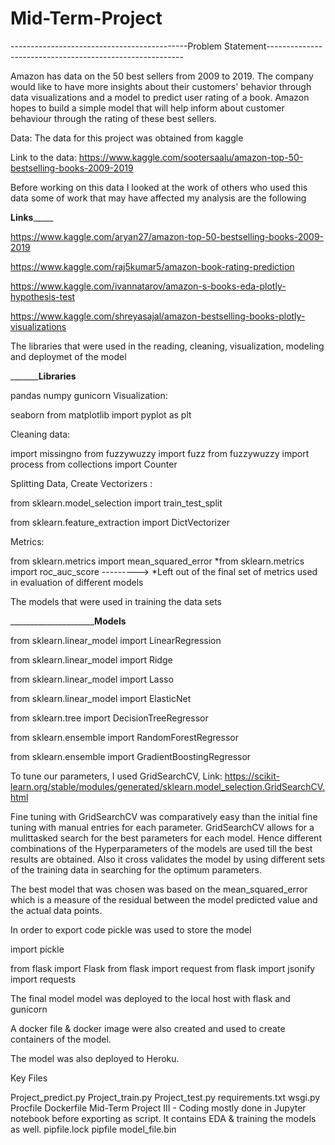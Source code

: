 # Mid-Term-Project
--------------------------------------------Problem Statement---------------------------------------------------------

Amazon has data on the 50 best sellers from 2009 to 2019. The company would like to have more insights about their customers' behavior through data visualizations and a model to predict user rating of a book. Amazon hopes to build a simple model that will help inform about customer behaviour through the rating of these best sellers.

Data: The data for this project was obtained from kaggle 

Link to the data: https://www.kaggle.com/sootersaalu/amazon-top-50-bestselling-books-2009-2019

Before working on this data I looked at the work of others who used this data some of work that may have affected my analysis are the following 

__________Links_______________

https://www.kaggle.com/aryan27/amazon-top-50-bestselling-books-2009-2019

https://www.kaggle.com/raj5kumar5/amazon-book-rating-prediction

https://www.kaggle.com/ivannatarov/amazon-s-books-eda-plotly-hypothesis-test

https://www.kaggle.com/shreyasajal/amazon-bestselling-books-plotly-visualizations


The libraries that were used in the reading, cleaning, visualization, modeling and deploymet of the model 

___________________________________________________Libraries____________________________________________

pandas
numpy 
gunicorn
Visualization:

seaborn
from matplotlib import pyplot as plt

Cleaning data:

import missingno
from fuzzywuzzy import fuzz
from fuzzywuzzy import process
from collections import Counter

Splitting Data, Create Vectorizers :

from sklearn.model_selection import train_test_split

from sklearn.feature_extraction import DictVectorizer 

Metrics:

from sklearn.metrics import mean_squared_error
*from sklearn.metrics import roc_auc_score  ---------> *Left out of the final set of metrics used in evaluation of different models


The models that were used in training the data sets

_____________________________Models________

from sklearn.linear_model import LinearRegression

from sklearn.linear_model import Ridge

from sklearn.linear_model import Lasso

from sklearn.linear_model import ElasticNet

from sklearn.tree import DecisionTreeRegressor

from sklearn.ensemble import RandomForestRegressor

from sklearn.ensemble import GradientBoostingRegressor

To tune our parameters, I used GridSearchCV, Link: https://scikit-learn.org/stable/modules/generated/sklearn.model_selection.GridSearchCV.html

Fine tuning with GridSearchCV was comparatively easy than the initial fine tuning with manual entries for each parameter. GridSearchCV allows for a mulittasked search for the best parameters for each model. Hence different combinations of the Hyperparameters of the models are used till the best results are obtained. Also it cross validates the model by using different sets of the training data in searching for the optimum parameters.

The best model that was chosen was based on the mean_squared_error which is a measure of the residual between the model predicted value and the actual data points.

In order to export code pickle was used to store the model

import pickle

from flask import Flask
from flask import request
from flask import jsonify
import requests

The final model model was deployed to the local host with flask and gunicorn 

A docker file & docker image were also created and used to create containers of the model.

The model was also deployed to Heroku.

Key Files 

Project_predict.py
Project_train.py
Project_test.py
requirements.txt
wsgi.py
Procfile
Dockerfile
Mid-Term Project III - Coding mostly done in Jupyter notebook before exporting as script. It contains EDA & training the models as well.
pipfile.lock
pipfile
model_file.bin




